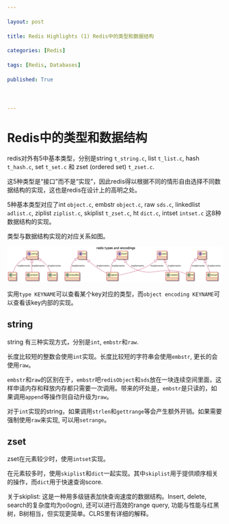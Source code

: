 ```yaml
---

layout: post

title: Redis Highlights (1) Redis中的类型和数据结构

categories: [Redis]

tags: [Redis, Databases]

published: True



---
```




# Redis中的类型和数据结构



redis对外有5中基本类型，分别是string `t_string.c`, list `t_list.c`, hash `t_hash.c`, set `t_set.c` 和 zset (ordered set) `t_zset.c`.

这5种类型是“接口”而不是“实现”，因此redis得以根据不同的情形自由选择不同数据结构的实现，这也是redis在设计上的高明之处。



5种基本类型对应了int `object.c`, embstr `object.c`, raw `sds.c`, linkedlist `adlist.c`, ziplist `ziplist.c`, skiplist `t_zset.c`, ht `dict.c`, intset `intset.c` 这8种数据结构的实现。



类型与数据结构实现的对应关系如图。



[![redis types](redis_types.png "redis types")](https://www.planttext.com/?text=VLB13SCW3Fmp1GjqWQgFV3i63Mv10H9XggXHXwyfHC5fbH_dEv_F5Xqc5TFJEo6IJGva16rHfjS4A5NG4a8_QXiUA8GD2U9TzI0nHIer1MSnDT0eDAqSMdB9KFHE8KggrXVu6xbM4DLSNsRbdGq3wE-SKbZir20oohO5u50vKOBAo_kanpcSikmihtvou84wVlYIub12sHWlygIDhh6OX2ksJRXFFjgn3rUONJ_jpnObp1Tf-NtpmjX_mxbYFJ5t4Hq4JP_f0m00)



实用`type KEYNAME`可以查看某个key对应的类型，而`object encoding KEYNAME`可以查看该key内部的实现。



## string

string 有三种实现方式，分别是`int`, `embstr`和`raw`.

长度比较短的整数会使用`int`实现。长度比较短的字符串会使用`embstr`, 更长的会使用`raw`。

`embstr`和`raw`的区别在于，`embstr`吧`redisObject`和`sds`放在一块连续空间里面，这样申请内存和释放内存都只需要一次调用。带来的坏处是，`embstr`是只读的，如果调用`append`等操作则自动升级为`raw`。



对于`int`实现的string，如果调用`strlen`和`gettrange`等会产生额外开销。如果需要强制使用`raw`来实现, 可以用`setrange`。



## zset

zset在元素较少时，使用`intset`实现。

在元素较多时，使用`skiplist`和`dict`一起实现。其中`skiplist`用于提供顺序相关的操作，而`dict`用于快速查询score.



关于skiplist: 这是一种用多级链表加快查询速度的数据结构。Insert, delete, search的复杂度均为o(logn), 还可以进行高效的range query, 功能与性能与红黑树，B树相当，但实现更简单。CLRS里有详细的解释。




















